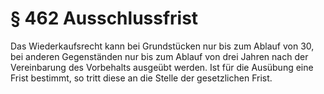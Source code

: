# § 462 Ausschlussfrist
Das Wiederkaufsrecht kann bei Grundstücken nur bis zum Ablauf von 30, bei anderen Gegenständen nur bis zum Ablauf von drei Jahren nach der Vereinbarung des Vorbehalts ausgeübt werden. Ist für die Ausübung eine Frist bestimmt, so tritt diese an die Stelle der gesetzlichen Frist.